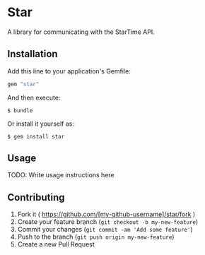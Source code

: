 # Star

A library for communicating with the StarTime API.

## Installation

Add this line to your application's Gemfile:

```ruby
gem "star"
```

And then execute:

    $ bundle

Or install it yourself as:

    $ gem install star

## Usage

TODO: Write usage instructions here

## Contributing

1. Fork it ( https://github.com/[my-github-username]/star/fork )
2. Create your feature branch (`git checkout -b my-new-feature`)
3. Commit your changes (`git commit -am 'Add some feature'`)
4. Push to the branch (`git push origin my-new-feature`)
5. Create a new Pull Request
